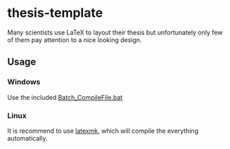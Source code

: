 # thesis-template

Many scientists use LaTeX to layout their thesis but unfortunately only few of them pay attention to a nice looking design.

## Usage

### Windows

Use the included [Batch_CompileFile.bat](Batch_CompileFile.bat)

### Linux

It is recommend to use [latexmk](https://www.ctan.org/pkg/latexmk/?lang=en), which will compile the everything automatically.
